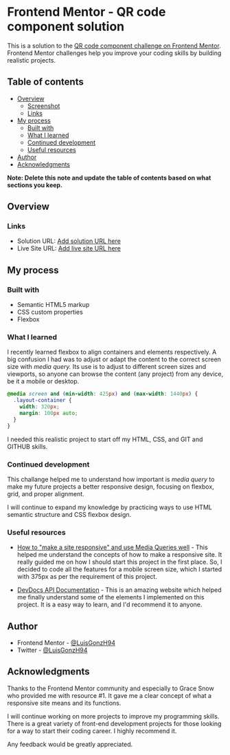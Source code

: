 # Frontend Mentor - QR code component solution

This is a solution to the [QR code component challenge on Frontend Mentor](https://www.frontendmentor.io/challenges/qr-code-component-iux_sIO_H). Frontend Mentor challenges help you improve your coding skills by building realistic projects. 

## Table of contents

- [Overview](#overview)
  - [Screenshot](#screenshot)
  - [Links](#links)
- [My process](#my-process)
  - [Built with](#built-with)
  - [What I learned](#what-i-learned)
  - [Continued development](#continued-development)
  - [Useful resources](#useful-resources)
- [Author](#author)
- [Acknowledgments](#acknowledgments)

**Note: Delete this note and update the table of contents based on what sections you keep.**

## Overview

### Links

- Solution URL: [Add solution URL here](https://your-solution-url.com)
- Live Site URL: [Add live site URL here](https://your-live-site-url.com)

## My process

### Built with

- Semantic HTML5 markup
- CSS custom properties
- Flexbox

### What I learned

I recently learned flexbox to align containers and elements respectively. A big confusion I had was to adjust or adapt the content to the correct screen size with *media query.* Its use is to adjust to different screen sizes and viewports, so anyone can browse the content (any project) from any device, be it a mobile or desktop.

```css
@media screen and (min-width: 425px) and (max-width: 1440px) {
  .layout-container {
    width: 320px;
    margin: 100px auto;
  }
}
```

I needed this realistic project to start off my HTML, CSS, and GIT and GITHUB skills.

### Continued development

This challange helped me to understand how important is *media query* to make my future projects a better responsive design, focusing on flexbox, grid, and proper alignment. 

I will continue to expand my knowledge by practicing ways to use HTML semantic structure and CSS flexbox design.

### Useful resources

- [How to "make a site responsive" and use Media Queries well](https://fedmentor.dev/posts/responsive-meaning/) - This helped me understand the concepts of how to make a responsive site. It really guided me on how I should start this project in the first place. So, I decided to code all the features for a mobile screen size, which I started with 375px as per the requirement of this project.

- [DevDocs API Documentation](https://devdocs.io/) - This is an amazing website which helped me finally understand some of the elements I implemented on this project. It is a easy way to learn, and I'd recommend it to anyone.

## Author

- Frontend Mentor - [@LuisGonzH94](https://www.frontendmentor.io/profile/LuisGonzH94)
- Twitter - [@LuisGonzH94](https://twitter.com/LuisGonzH94)

## Acknowledgments

Thanks to the Frontend Mentor community and especially to Grace Snow who provided me with resource #1. It gave me a clear concept of what a responsive site means and its functions.

I will continue working on more projects to improve my programming skills. There is a great variety of front-end development projects for those looking for a way to start their coding career. I highly recommend it. 

Any feedback would be greatly appreciated.
